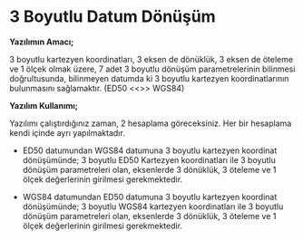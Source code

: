 # 3 Boyutlu Datum Dönüşüm

**Yazılımın Amacı;**

3 boyutlu kartezyen koordinatları, 3 eksen de dönüklük, 3 eksen de öteleme ve 1 ölçek olmak üzere, 7 adet 3 boyutlu dönüşüm parametrelerinin bilinmesi doğrultusunda, bilinmeyen datumda ki 3 boyutlu kartezyen koordinatlarının bulunmasını sağlamaktır. (ED50 <<>> WGS84)

**Yazılım Kullanımı;**

Yazılımı çalıştırdığınız zaman, 2 hesaplama göreceksiniz. Her bir hesaplama kendi içinde ayrı yapılmaktadır.

+ ED50 datumundan WGS84 datumuna 3 boyutlu kartezyen koordinat dönüşümünde; 3 boyutlu ED50 Kartezyen koordinatları ile 3 boyutlu dönüşüm parametreleri olan, eksenlerde 3 dönüklük,  3 öteleme ve 1 ölçek değerlerinin girilmesi gerekmektedir.

+ WGS84 datumundan  ED50 datumuna 3 boyutlu kartezyen koordinat dönüşümünde; 3 boyutlu WGS84 kartezyen koordinatları ile 3 boyutlu dönüşüm parametreleri olan, eksenlerde 3  dönüklük, 3 öteleme ve 1 ölçek değerlerinin girilmesi gerekmektedir.
